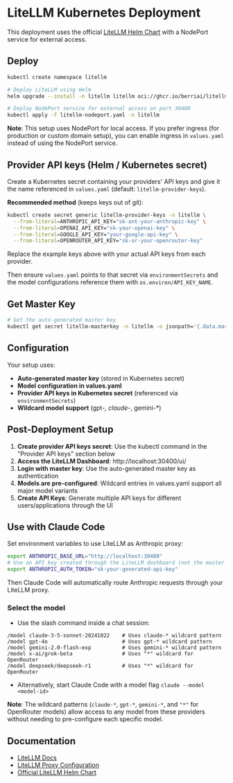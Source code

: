 # LiteLLM Kubernetes Deployment

This deployment uses the official [LiteLLM Helm Chart](https://github.com/BerriAI/litellm/tree/main/deploy/charts/litellm-helm) with a NodePort service for external access.

## Deploy

```bash
kubectl create namespace litellm

# Deploy LiteLLM using Helm
helm upgrade --install -n litellm litellm oci://ghcr.io/berriai/litellm-helm -f values.yaml

# Deploy NodePort service for external access on port 30400
kubectl apply -f litellm-nodeport.yaml -n litellm
```

**Note**: This setup uses NodePort for local access. If you prefer ingress (for production or custom domain setup), you can enable ingress in `values.yaml` instead of using the NodePort service.

## Provider API keys (Helm / Kubernetes secret)

Create a Kubernetes secret containing your providers' API keys and give it
the name referenced in `values.yaml` (default: `litellm-provider-keys`).

**Recommended method** (keeps keys out of git):

```bash
kubectl create secret generic litellm-provider-keys -n litellm \
  --from-literal=ANTHROPIC_API_KEY="sk-ant-your-anthropic-key" \
  --from-literal=OPENAI_API_KEY="sk-your-openai-key" \
  --from-literal=GOOGLE_API_KEY="your-google-api-key" \
  --from-literal=OPENROUTER_API_KEY="sk-or-your-openrouter-key"
```

Replace the example keys above with your actual API keys from each provider.

Then ensure `values.yaml` points to that secret via `environmentSecrets` and the model configurations reference them with `os.environ/API_KEY_NAME`.

## Get Master Key

```bash
# Get the auto-generated master key
kubectl get secret litellm-masterkey -n litellm -o jsonpath='{.data.masterkey}' | base64 -d
```

## Configuration

Your setup uses:
- **Auto-generated master key** (stored in Kubernetes secret)
- **Model configuration in values.yaml**
- **Provider API keys in Kubernetes secret** (referenced via `environmentSecrets`)
- **Wildcard model support** (gpt-*, claude-*, gemini-*)

## Post-Deployment Setup

1. **Create provider API keys secret**: Use the kubectl command in the "Provider API keys" section below
2. **Access the LiteLLM Dashboard**: http://localhost:30400/ui/
3. **Login with master key**: Use the auto-generated master key as authentication
4. **Models are pre-configured**: Wildcard entries in values.yaml support all major model variants
5. **Create API Keys**: Generate multiple API keys for different users/applications through the UI

## Use with Claude Code

Set environment variables to use LiteLLM as Anthropic proxy:

```bash
export ANTHROPIC_BASE_URL="http://localhost:30400"
# Use an API key created through the LiteLLM dashboard (not the master key):
export ANTHROPIC_AUTH_TOKEN="sk-your-generated-api-key"
```

Then Claude Code will automatically route Anthropic requests through your LiteLLM proxy.

### Select the model

- Use the slash command inside a chat session:

```
/model claude-3-5-sonnet-20241022    # Uses claude-* wildcard pattern
/model gpt-4o                        # Uses gpt-* wildcard pattern  
/model gemini-2.0-flash-exp          # Uses gemini-* wildcard pattern
/model x-ai/grok-beta                # Uses "*" wildcard for OpenRouter
/model deepseek/deepseek-r1          # Uses "*" wildcard for OpenRouter
```

- Alternatively, start Claude Code with a model flag `claude --model <model-id>`

**Note**: The wildcard patterns (`claude-*`, `gpt-*`, `gemini-*`, and `"*"` for OpenRouter models) allow access to any model from these providers without needing to pre-configure each specific model.



## Documentation

- [LiteLLM Docs](https://docs.litellm.ai/)
- [LiteLLM Proxy Configuration](https://docs.litellm.ai/docs/proxy/configs)
- [Official LiteLLM Helm Chart](https://github.com/BerriAI/litellm/tree/main/deploy/charts/litellm-helm)
